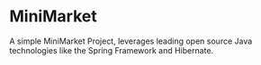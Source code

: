 # MiniMarket
A simple MiniMarket Project, leverages leading open source Java technologies like the Spring Framework and Hibernate.
